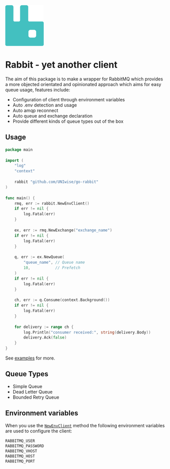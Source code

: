 <img src="assets/rabbit.png" height="128" />

# Rabbit - yet another client

The aim of this package is to make a wrapper for RabbitMQ which provides a more objected orientated and opinionated approach which aims for easy queue usage, features include:

- Configuration of client through environment variables
- Auto .env detection and usage
- Auto amqp reconnect
- Auto queue and exchange declaration
- Provide different kinds of queue types out of the box

## Usage

```go
package main

import (
    "log"
    "context"
    
    rabbit "github.com/UNIwise/go-rabbit"
)

func main() {
    rmq, err := rabbit.NewEnvClient()
    if err != nil {
        log.Fatal(err)
    }

    ex, err := rmq.NewExchange("exchange_name")
    if err != nil {
        log.Fatal(err)
    }

    q, err := ex.NewQueue(
        "queue_name", // Queue name
        10,           // Prefetch
    )
    if err != nil {
        log.Fatal(err)
    }

    ch, err := q.Consume(context.Background())
    if err != nil {
        log.Fatal(err)
    }

    for delivery := range ch {
        log.Println("consumer received:", string(delivery.Body))
        delivery.Ack(false)
    }
}
```

See [examples](examples/) for more.

## Queue Types

- Simple Queue
- Dead Letter Queue
- Bounded Retry Queue

## Environment variables

When you use the [`NewEnvClient`](main.go) method the following environment variables are used to configure the client:

```
RABBITMQ_USER
RABBITMQ_PASSWORD
RABBITMQ_VHOST
RABBITMQ_HOST
RABBITMQ_PORT
```
